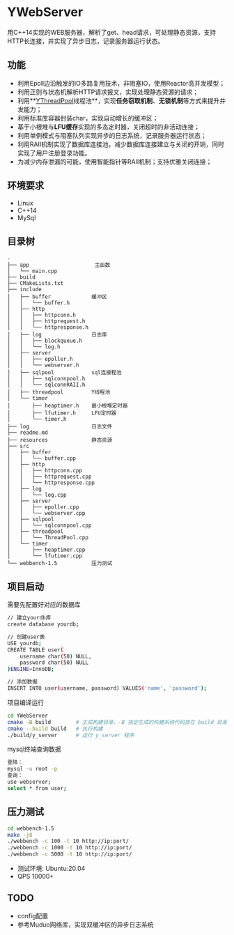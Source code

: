 

# YWebServer

用C++14实现的WEB服务器，解析了get、head请求，可处理静态资源，支持HTTP长连接，并实现了异步日志，记录服务器运行状态。  

## 功能
* 利用Epoll边沿触发的IO多路复用技术，非阻塞IO，使用Reactor高并发模型；
* 利用正则与状态机解析HTTP请求报文，实现处理静态资源的请求；
* 利用**[YThreadPool](https://github.com/shenming77/Y_ThreadPool)线程池**，实现**任务窃取机制**、**无锁机制**等方式来提升并发能力；
* 利用标准库容器封装char，实现自动增长的缓冲区；
* 基于小根堆与**LFU缓存**实现的多态定时器，关闭超时的非活动连接；
* 利用单例模式与阻塞队列实现异步的日志系统，记录服务器运行状态；
* 利用RAII机制实现了数据库连接池，减少数据库连接建立与关闭的开销，同时实现了用户注册登录功能。
* 为减少内存泄漏的可能，使用智能指针等RAII机制；支持优雅关闭连接；

## 环境要求
* Linux
* C++14
* MySql

## 目录树
```
.
├── app                     主函数
│   └── main.cpp
├── build
├── CMakeLists.txt
├── include
│   ├── buffer             缓冲区
│   │   └── buffer.h
│   ├── http               
│   │   ├── httpconn.h
│   │   ├── httprequest.h
│   │   └── httpresponse.h
│   ├── log                日志库
│   │   ├── blockqueue.h   
│   │   └── log.h
│   ├── server
│   │   ├── epoller.h
│   │   └── webserver.h
│   ├── sqlpool            sql连接程池
│   │   ├── sqlconnpool.h
│   │   └── sqlconnRAII.h
│   ├── threadpool         Y线程池
│   └── timer
│       ├── heaptimer.h    最小根堆定时器
│       ├── lfutimer.h     LFU定时器
│       └── timer.h
├── log                    日志文件
├── readme.md
├── resources              静态资源
├── src                  
│   ├── buffer
│   │   └── buffer.cpp
│   ├── http
│   │   ├── httpconn.cpp
│   │   ├── httprequest.cpp
│   │   └── httpresponse.cpp
│   ├── log
│   │   └── log.cpp
│   ├── server
│   │   ├── epoller.cpp
│   │   └── webserver.cpp
│   ├── sqlpool
│   │   └── sqlconnpool.cpp
│   ├── threadpool
│   │   └── ThreadPool.cpp
│   └── timer
│       ├── heaptimer.cpp
│       └── lfutimer.cpp
└── webbench-1.5           压力测试

```


## 项目启动
需要先配置好对应的数据库
```bash
// 建立yourdb库
create database yourdb;

// 创建user表
USE yourdb;
CREATE TABLE user(
    username char(50) NULL,
    password char(50) NULL
)ENGINE=InnoDB;

// 添加数据
INSERT INTO user(username, password) VALUES('name', 'password');
```

项目编译运行

```bash
cd YWebServer
cmake -B build        # 生成构建目录，-B 指定生成的构建系统代码放在 build 目录
cmake --build build   # 执行构建
./build/y_server      # 运行 y_server 程序
```

mysql终端查询数据
```bash
登陆：
mysql -u root -p
查询：
use webserver;
select * from user;
```
## 压力测试
```bash
cd webbench-1.5
make -j8
./webbench -c 100 -t 10 http://ip:port/
./webbench -c 1000 -t 10 http://ip:port/
./webbench -c 5000 -t 10 http://ip:port/
```
* 测试环境: Ubuntu:20.04  
* QPS 10000+

## TODO
* config配置
* 参考Muduo网络库，实现双缓冲区的异步日志系统
